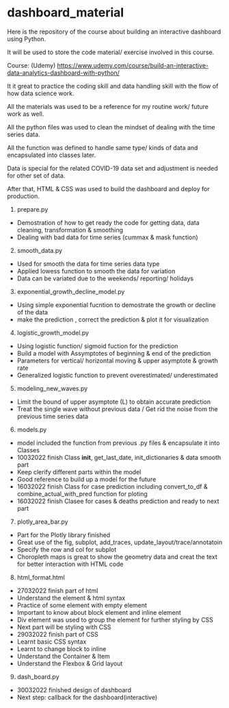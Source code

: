 # dashboard_material

Here is the repository of the course about building an interactive dashboard using Python.

It will be used to store the code material/ exercise involved in this course.

Course: (Udemy)
https://www.udemy.com/course/build-an-interactive-data-analytics-dashboard-with-python/

It it great to practice the coding skill and data handling skill with the flow of how data science work.

All the materials was used to be a reference for my routine work/ future work as well.

All the python files was used to clean the mindset of dealing with the time series data.

All the function was defined to handle same type/ kinds of data and encapsulated into classes later.

Data is special for the related COVID-19 data set and adjustment is needed for other set of data.

After that, HTML & CSS was used to build the dashboard and deploy for production.

1) prepare.py
- Demostration of how to get ready the code for getting data, data cleaning, transformation & smoothing
- Dealing with bad data for time series (cummax & mask function)

2) smooth_data.py
- Used for smooth the data for time series data type
- Applied lowess function to smooth the data for variation
- Data can be variated due to the weekends/ reporting/ holidays

3) exponential_growth_decline_model.py
- Using simple exponential fucntion to demostrate the growth or decline of the data
- make the prediction , correct the prediction & plot it for visualization

4) logistic_growth_model.py
- Using logistic function/ sigmoid fuction for the prediction
- Build a model with Assymptotes of beginning & end of the prediction
- Parameters for vertical/ horizontal moving & upper asymptote & growth rate
- Generalized logistic function to prevent overestimated/ underestimated

5) modeling_new_waves.py
- Limit the bound of upper asymptote (L) to obtain accurate prediction
- Treat the single wave without previous data / Get rid the noise from the previous time series data

6) models.py
- model included the function from previous .py files & encapsulate it into Classes
- 10032022 finish Class __init__, get_last_date, init_dictionaries & data smooth part
- Keep clerify different parts within the model
- Good reference to build up a model for the future
- 16032022 finish Class for case prediction including convert_to_df & combine_actual_with_pred function for ploting
- 16032022 finish Clasee for cases & deaths prediction and ready to next part

7) plotly_area_bar.py
- Part for the Plotly library finished
- Great use of the fig, subplot, add_traces, update_layout/trace/annotatoin
- Specify the row and col for subplot
- Choropleth maps is great to show the geometry data and creat the text for better interaction with HTML code

8) html_format.html
- 27032022 finish part of html
- Understand the element & html syntax
- Practice of some element with empty element
- Important to know about block element and inline element
- Div element was used to group the element for further styling by CSS
- Next part will be styling with CSS
- 29032022 finish part of CSS
- Learnt basic CSS syntax
- Learnt to change block to inline
- Understand the Container & Item
- Understand the Flexbox & Grid layout

9) dash_board.py
- 30032022 finished design of dashboard
- Next step: callback for the dashboard(interactive)